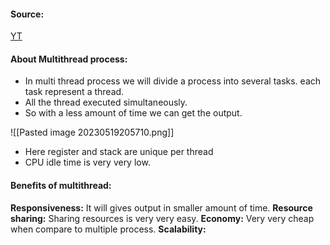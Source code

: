 #### Source:
[YT](https://www.youtube.com/watch?v=x1tg2YUCs-c&list=PLXj4XH7LcRfDrdQuJTHIPmKMpa7eYVaPm&index=15)


#### About Multithread process:

* In multi thread process we will divide a process into several tasks. each task represent a thread.
* All the thread executed simultaneously.
* So with a less amount of time we can get the output.

![[Pasted image 20230519205710.png]]

* Here register and stack are unique per thread
* CPU idle time is very very low.

#### Benefits of multithread:

**Responsiveness:** It will gives output in smaller amount of time.
**Resource sharing:** Sharing resources is very very easy.
**Economy:** Very very cheap when compare to multiple process.
**Scalability:** 